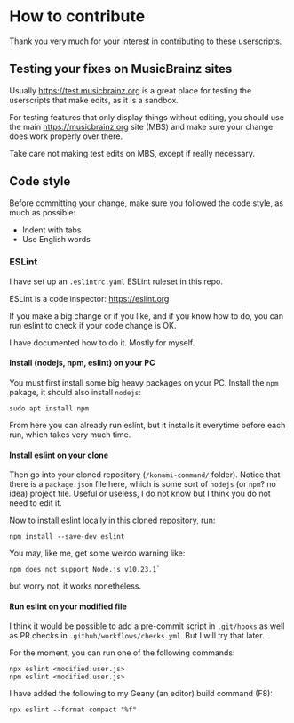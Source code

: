 
How to contribute
=================

Thank you very much for your interest in contributing to these userscripts.


Testing your fixes on MusicBrainz sites
---------------------------------------

Usually https://test.musicbrainz.org is a great place for testing the
userscripts that make edits, as it is a sandbox.

For testing features that only display things without editing, 
you should use the main https://musicbrainz.org site (MBS) and make sure
your change does work properly over there.

Take care not making test edits on MBS, except if really necessary.


Code style
----------

Before committing your change, make sure you followed the code style,
as much as possible:

- Indent with tabs
- Use English words


### ESLint ###

I have set up an `.eslintrc.yaml` ESLint ruleset in this repo.

ESLint is a code inspector: https://eslint.org

If you make a big change or if you like, and if you know how to do,
you can run eslint to check if your code change is OK.

I have documented how to do it. Mostly for myself.


#### Install (nodejs, npm, eslint) on your PC ####

You must first install some big heavy packages on your PC.
Install the `npm` pakage, it should also install `nodejs`:


    sudo apt install npm

From here you can already run eslint, but it installs it everytime
before each run, which takes very much time.


#### Install eslint on your clone ####

Then go into your cloned repository (`/konami-command/` folder).
Notice that there is a `package.json` file here,
which is some sort of `nodejs` (or `npm`? no idea) project file.
Useful or useless, I do not know but
I think you do not need to edit it.

Now to install eslint locally in this cloned repository, run:

    npm install --save-dev eslint

You may, like me, get some weirdo warning like:

    npm does not support Node.js v10.23.1`

but worry not, it works nonetheless.

#### Run eslint on your modified file ####

I think it would be possible to add a pre-commit script in `.git/hooks`
as well as PR checks in `.github/workflows/checks.yml`.
But I will try that later.

For the moment, you can run one of the following commands:

    npx eslint <modified.user.js>
    npm eslint <modified.user.js>

I have added the following to my Geany (an editor) build command (F8):

    npx eslint --format compact "%f"

